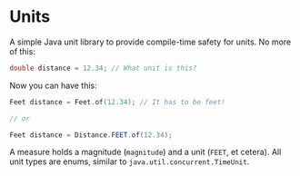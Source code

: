 # Units

A simple Java unit library to provide compile-time safety for units. No more of this:

```java
double distance = 12.34; // What unit is this?
```

Now you can have this:

```java
Feet distance = Feet.of(12.34); // It has to be feet!

// or

Feet distance = Distance.FEET.of(12.34);

```

A measure holds a magnitude (`magnitude`) and a unit (`FEET`, et cetera). All unit types are enums, similar to `java.util.concurrent.TimeUnit`.